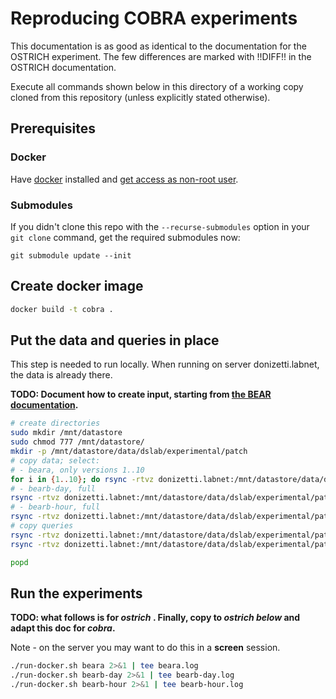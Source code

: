 # Reproducing COBRA experiments

This documentation is as good as identical to the documentation for the OSTRICH experiment.
The few differences are marked with !!DIFF!! in the OSTRICH documentation.

Execute all commands shown below in this directory of a working copy cloned from this repository
(unless explicitly stated otherwise).

## Prerequisites

### Docker

Have [docker](https://docs.docker.com/get-docker/) installed and [get access as non-root user](https://docs.docker.com/engine/install/linux-postinstall/#manage-docker-as-a-non-root-user).

### Submodules

If you didn't clone this repo with the `--recurse-submodules` option in your `git clone` command, get the required submodules now:
```
git submodule update --init
```

## Create docker image

```sh
docker build -t cobra .
```

## Put the data and queries in place

This step is needed to run locally. When running on server donizetti.labnet, the data is already there.

**TODO: Document how to create input, starting from [the BEAR documentation](https://aic.ai.wu.ac.at/qadlod/bear.html).**

```sh
# create directories
sudo mkdir /mnt/datastore
sudo chmod 777 /mnt/datastore/
mkdir -p /mnt/datastore/data/dslab/experimental/patch
# copy data; select:
# - beara, only versions 1..10
for i in {1..10}; do rsync -rtvz donizetti.labnet:/mnt/datastore/data/dslab/experimental/patch/data/$i /mnt/datastore/data/dslab/experimental/patch/data ; done
# - bearb-day, full
rsync -rtvz donizetti.labnet:/mnt/datastore/data/dslab/experimental/patch/rawdata-bearb/patches-day /mnt/datastore/data/dslab/experimental/patch/rawdata-bearb
# - bearb-hour, full
rsync -rtvz donizetti.labnet:/mnt/datastore/data/dslab/experimental/patch/rawdata-bearb/patches-hour /mnt/datastore/data/dslab/experimental/patch/rawdata-bearb
# copy queries
rsync -rtvz donizetti.labnet:/mnt/datastore/data/dslab/experimental/patch/BEAR/queries_new /mnt/datastore/data/dslab/experimental/patch/BEAR
rsync -rtvz donizetti.labnet:/mnt/datastore/data/dslab/experimental/patch/BEAR/queries_bearb /mnt/datastore/data/dslab/experimental/patch/BEAR

popd
```

## Run the experiments

**TODO: what follows is for *ostrich* . Finally, copy to *ostrich below* and adapt this doc for *cobra*.**

Note - on the server you may want to do this in a **screen** session.
```sh
./run-docker.sh beara 2>&1 | tee beara.log
./run-docker.sh bearb-day 2>&1 | tee bearb-day.log
./run-docker.sh bearb-hour 2>&1 | tee bearb-hour.log
```

